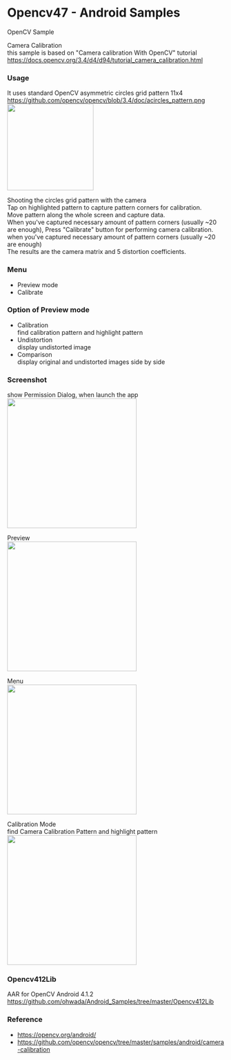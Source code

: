 Opencv47 - Android Samples
===============

OpenCV Sample <br/>

Camera Calibration <br/>
 this sample is based on "Camera calibration With OpenCV" tutorial  <br/>
https://docs.opencv.org/3.4/d4/d94/tutorial_camera_calibration.html  <br/>

### Usage <br/>
It uses standard OpenCV asymmetric circles grid pattern 11x4 <br/>
https://github.com/opencv/opencv/blob/3.4/doc/acircles_pattern.png <br/>
<image src="https://github.com/ohwada/Android_Samples/blob/master/Opencv47/screenshot/asymmetric_circles_pattern.png" width="200" /><br/>

Shooting the circles grid pattern with the camera <br/>
Tap on highlighted pattern to capture pattern corners for calibration. <br/>
Move pattern along the whole screen and capture data. <br/>
When you've captured necessary amount of pattern corners (usually ~20 are enough),
Press "Calibrate" button for performing camera calibration. <br/>
when you've captured necessary amount of pattern corners (usually ~20 are enough) <br/>
The results are the camera matrix and 5 distortion coefficients. <br/>

### Menu <br/>
- Preview mode <br/>
- Calibrate <br/>

### Option of Preview mode <br/>
- Calibration <br/>
find calibration pattern and highlight pattern <br/>
- Undistortion <br/>
display undistorted image <br/>
- Comparison <br/>
display original and undistorted images side by side <br/>

### Screenshot <br/>
show Permission Dialog, when launch the app <br/>
<image src="https://raw.githubusercontent.com/ohwada/Android_Samples/master/Opencv47/screenshot/opencv47_camera_permission.png" width="300" /><br/>

Preview <br/>
<image src="https://raw.githubusercontent.com/ohwada/Android_Samples/master/Opencv47/screenshot/Opencv47_preview.png" width="300" /><br/>

Menu <br/>
<image src="https://raw.githubusercontent.com/ohwada/Android_Samples/master/Opencv47/screenshot/opencv47_menu_preview_mode.png" width="300" /><br/>

Calibration Mode <br/>
find Camera Calibration Pattern and highlight pattern <br/>
<image src="https://raw.githubusercontent.com/ohwada/Android_Samples/master/Opencv47/screenshot/ opencv47_mode_calibration.png" width="300" /><br/>


### Opencv412Lib <br/>
AAR for OpenCV Android 4.1.2 <br/>
https://github.com/ohwada/Android_Samples/tree/master/Opencv412Lib <br/>

### Reference <br/>
- https://opencv.org/android/
- https://github.com/opencv/opencv/tree/master/samples/android/camera-calibration

